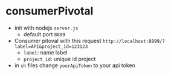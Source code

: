 # consumerPivotal

- init with nodejs `server.js`
    -   default port `8899`
- Consumer pitoval with this request `http://localhost:8899/?label=API&project_id=123123`
    - `label`: name label
    - `project_id`: unique id project
- in `sh` files change `yourApiToken` to your api token
